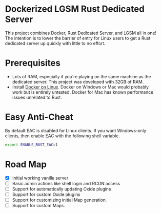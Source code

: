 # Dockerized LGSM Rust Dedicated Server

This project combines Docker, Rust Dedicated Server, and LGSM all in one!  The
intention is to lower the barrier of entry for Linux users to get a Rust
dedicated server up quickly with little to  no effort.

# Prerequisites

- Lots of RAM, especially if you're playing on the same machine as the dedicated
  server.  This project was developed with 32GB of RAM.
- Install [Docker on Linux][docker].  Docker on Windows or Mac would probably
  work but is entirely untested.  Docker for Mac has known performance issues
  unrelated to Rust.

# Easy Anti-Cheat

By default EAC is disabled for Linux clients.  If you want Windows-only clients,
then enable EAC with the following shell variable.

```bash
export ENABLE_RUST_EAC=1
```

# Road Map

- [x] Initial working vanilla server
- [ ] Basic admin actions like shell login and RCON access
- [ ] Support for automatically updating Oxide plugins
- [ ] Support for custom Oxide plugins
- [ ] Support for customizing initial Map generation.
- [ ] Support for custom Maps.

[docker]: https://docs.docker.com/engine/install/

